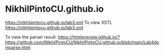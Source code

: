 # NikhilPintoCU.github.io
https://nikhilpintocu.github.io/lab3.xml
To view XSTL https://nikhilpintocu.github.io/lab3.xml





To view the parser result: https://htmlpreview.github.io/?https://github.com/NikhilPintoCU/NikhilPintoCU.github.io/blob/main/Lab4domparse.html
